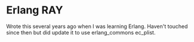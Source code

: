 Erlang RAY
========

Wrote this several years ago when I was learning Erlang. Haven't
touched since then but did update it to use erlang_commons ec_plist.
